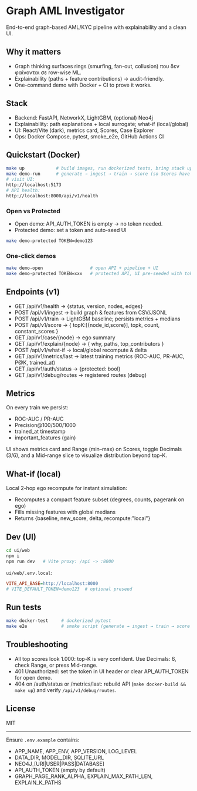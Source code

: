 # Graph AML Investigator

End-to-end graph-based AML/KYC pipeline with explainability and a clean UI.

## Why it matters
- Graph thinking surfaces rings (smurfing, fan-out, collusion) που δεν φαίνονται σε row-wise ML.
- Explainability (paths + feature contributions) → audit-friendly.
- One-command demo with Docker + CI to prove it works.

## Stack
- Backend: FastAPI, NetworkX, LightGBM, (optional) Neo4j
- Explainability: path explanations + local surrogate; what-if (local/global)
- UI: React/Vite (dark), metrics card, Scores, Case Explorer
- Ops: Docker Compose, pytest, smoke_e2e, GitHub Actions CI

## Quickstart (Docker)
```bash
make up            # build images, run dockerized tests, bring stack up
make demo-run      # generate → ingest → train → score (so Scores have data)
# visit UI:
http://localhost:5173
# API health:
http://localhost:8000/api/v1/health
```

### Open vs Protected
- Open demo: API_AUTH_TOKEN is empty → no token needed.
- Protected demo: set a token and auto-seed UI
```bash
make demo-protected TOKEN=demo123
```

### One-click demos
```bash
make demo-open                  # open API + pipeline + UI
make demo-protected TOKEN=xxx   # protected API, UI pre-seeded with token
```

## Endpoints (v1)
- GET /api/v1/health → {status, version, nodes, edges}
- POST /api/v1/ingest → build graph & features from CSV/JSONL
- POST /api/v1/train → LightGBM baseline; persists metrics + medians
- POST /api/v1/score → { topK:[{node_id,score}], topk, count, constant_scores }
- GET /api/v1/case/{node} → ego summary
- GET /api/v1/explain/{node} → { why, paths, top_contributors }
- POST /api/v1/what-if → local/global recompute & delta
- GET /api/v1/metrics/last → latest training metrics (ROC-AUC, PR-AUC, P@K, trained_at)
- GET /api/v1/auth/status → {protected: bool}
- GET /api/v1/debug/routes → registered routes (debug)

## Metrics
On every train we persist:
- ROC-AUC / PR-AUC
- Precision@100/500/1000
- trained_at timestamp
- important_features (gain)

UI shows metrics card and Range (min–max) on Scores, toggle Decimals (3/6), and a Mid-range slice to visualize distribution beyond top-K.

## What-if (local)
Local 2-hop ego recompute for instant simulation:
- Recomputes a compact feature subset (degrees, counts, pagerank on ego)
- Fills missing features with global medians
- Returns {baseline, new_score, delta, recompute:"local"}

## Dev (UI)
```bash
cd ui/web
npm i
npm run dev   # Vite proxy: /api -> :8000
```
`ui/web/.env.local`:
```ini
VITE_API_BASE=http://localhost:8000
# VITE_DEFAULT_TOKEN=demo123  # optional preseed
```

## Run tests
```bash
make docker-test     # dockerized pytest
make e2e             # smoke script (generate → ingest → train → score → explain)
```

## Troubleshooting
- All top scores look 1.000: top-K is very confident. Use Decimals: 6, check Range, or press Mid-range.
- 401 Unauthorized: set the token in UI header or clear API_AUTH_TOKEN for open demo.
- 404 on /auth/status or /metrics/last: rebuild API (`make docker-build && make up`) and verify `/api/v1/debug/routes`.

## License
MIT

---

Ensure `.env.example` contains:
- APP_NAME, APP_ENV, APP_VERSION, LOG_LEVEL
- DATA_DIR, MODEL_DIR, SQLITE_URL
- NEO4J_[URI|USER|PASS|DATABASE]
- API_AUTH_TOKEN (empty by default)
- GRAPH_PAGE_RANK_ALPHA, EXPLAIN_MAX_PATH_LEN, EXPLAIN_K_PATHS

